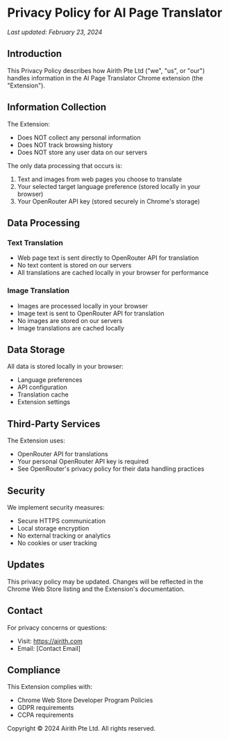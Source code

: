 # Privacy Policy for AI Page Translator

*Last updated: February 23, 2024*

## Introduction

This Privacy Policy describes how Airith Pte Ltd ("we", "us", or "our") handles information in the AI Page Translator Chrome extension (the "Extension").

## Information Collection

The Extension:
- Does NOT collect any personal information
- Does NOT track browsing history
- Does NOT store any user data on our servers

The only data processing that occurs is:
1. Text and images from web pages you choose to translate
2. Your selected target language preference (stored locally in your browser)
3. Your OpenRouter API key (stored securely in Chrome's storage)

## Data Processing

### Text Translation
- Web page text is sent directly to OpenRouter API for translation
- No text content is stored on our servers
- All translations are cached locally in your browser for performance

### Image Translation
- Images are processed locally in your browser
- Image text is sent to OpenRouter API for translation
- No images are stored on our servers
- Image translations are cached locally

## Data Storage

All data is stored locally in your browser:
- Language preferences
- API configuration
- Translation cache
- Extension settings

## Third-Party Services

The Extension uses:
- OpenRouter API for translations
- Your personal OpenRouter API key is required
- See OpenRouter's privacy policy for their data handling practices

## Security

We implement security measures:
- Secure HTTPS communication
- Local storage encryption
- No external tracking or analytics
- No cookies or user tracking

## Updates

This privacy policy may be updated. Changes will be reflected in the Chrome Web Store listing and the Extension's documentation.

## Contact

For privacy concerns or questions:
- Visit: https://airith.com
- Email: [Contact Email]

## Compliance

This Extension complies with:
- Chrome Web Store Developer Program Policies
- GDPR requirements
- CCPA requirements

Copyright © 2024 Airith Pte Ltd. All rights reserved.
